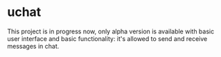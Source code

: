 # uchat

This project is in progress now, only alpha version is
available with basic user interface and basic
functionality: it's allowed to send and receive
messages in chat.
